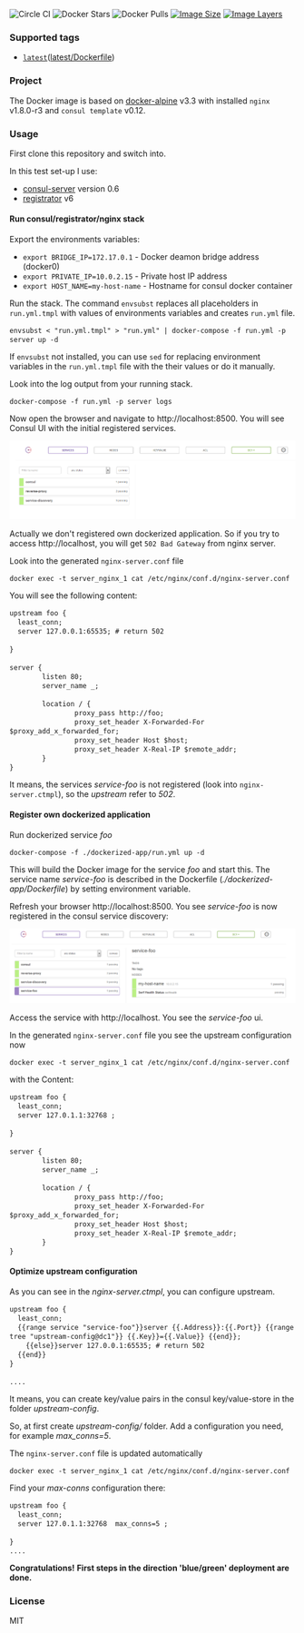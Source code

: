 ![Circle CI](https://img.shields.io/circleci/project/codizz/docker-alpine-nginx-consul-tmpl.svg)
![Docker Stars](https://img.shields.io/docker/stars/codizz/nginx-consul-tmpl.svg)
![Docker Pulls](https://img.shields.io/docker/pulls/codizz/nginx-consul-tmpl.svg)
[![Image Size](https://img.shields.io/imagelayers/image-size/codizz/nginx-consul-tmpl/latest.svg)](https://imagelayers.io/?images=codizz/nginx-consul-tmpl:latest)
[![Image Layers](https://img.shields.io/imagelayers/layers/codizz/nginx-consul-tmpl/latest.svg)](https://imagelayers.io/?images=codizz/nginx-consul-tmpl:latest)

### Supported tags

* [`latest`](https://github.com/codizz/docker-alpine-nginx-consul-tmpl/tree/master)([latest/Dockerfile](https://github.com/codizz/docker-alpine-nginx-consul-tmpl/tree/master/Dockerfile))

### Project

The Docker image is based on [docker-alpine](https://github.com/gliderlabs/docker-alpine) v3.3 with installed `nginx` v1.8.0-r3 and `consul template` v0.12.

### Usage

First clone this repository and switch into.

In this test set-up I use:

  * [consul-server](https://github.com/gliderlabs/docker-consul) version 0.6
  * [registrator](https://github.com/gliderlabs/registrator) v6 

#### Run consul/registrator/nginx stack

Export the environments variables:

 * `export BRIDGE_IP=172.17.0.1`   - Docker deamon bridge address (docker0) 
 * `export PRIVATE_IP=10.0.2.15`   - Private host IP address 
 * `export HOST_NAME=my-host-name` - Hostname for consul docker container

Run the stack. The command `envsubst` replaces all placeholders in `run.yml.tmpl` with values of environments variables and creates `run.yml` file. 

    envsubst < "run.yml.tmpl" > "run.yml" | docker-compose -f run.yml -p server up -d

If `envsubst` not installed, you can use `sed` for replacing environment variables in the `run.yml.tmpl` file with the their values or do it manually.

Look into the log output from your running stack.

    docker-compose -f run.yml -p server logs

Now open the browser and navigate to http://localhost:8500. You will see Consul UI with the initial registered services.

![Consul-UI](https://raw.githubusercontent.com/codizz/docker-alpine-nginx-consul-tmpl/master/images/consul-1-initial.png)

Actually we don't registered own dockerized application. So if you try to access http://localhost, you will get `502 Bad Gateway` from nginx server.

Look into the generated `nginx-server.conf` file

    docker exec -t server_nginx_1 cat /etc/nginx/conf.d/nginx-server.conf
    
You will see the following content:

```
upstream foo {
  least_conn;
  server 127.0.0.1:65535; # return 502

}

server {
        listen 80;
        server_name _;

        location / {
                proxy_pass http://foo;
                proxy_set_header X-Forwarded-For $proxy_add_x_forwarded_for;
                proxy_set_header Host $host;
                proxy_set_header X-Real-IP $remote_addr;
        }
}
```

It means, the services *service-foo* is not registered (look into `nginx-server.ctmpl`), so the *upstream* refer to *502*.

#### Register own dockerized application

Run dockerized service *foo*

    docker-compose -f ./dockerized-app/run.yml up -d
    
This will build the Docker image for the service *foo* and start this. The service name *service-foo* is described in the Dockerfile (*./dockerized-app/Dockerfile*) by setting environment variable.

Refresh your browser http://localhost:8500. You see *service-foo* is now registered in the consul service discovery:

![Consul-UI](https://raw.githubusercontent.com/codizz/docker-alpine-nginx-consul-tmpl/master/images/consul-2-registered.png)

Access the service with http://localhost. You see the *service-foo* ui.

In the generated `nginx-server.conf` file you see the upstream configuration now

    docker exec -t server_nginx_1 cat /etc/nginx/conf.d/nginx-server.conf

with the Content:

```
upstream foo {
  least_conn;
  server 127.0.1.1:32768 ;

}

server {
        listen 80;
        server_name _;

        location / {
                proxy_pass http://foo;
                proxy_set_header X-Forwarded-For $proxy_add_x_forwarded_for;
                proxy_set_header Host $host;
                proxy_set_header X-Real-IP $remote_addr;
        }
}
```

#### Optimize upstream configuration

As you can see in the *nginx-server.ctmpl*, you can configure upstream.

```
upstream foo {
  least_conn;
  {{range service "service-foo"}}server {{.Address}}:{{.Port}} {{range tree "upstream-config@dc1"}} {{.Key}}={{.Value}} {{end}};
    {{else}}server 127.0.0.1:65535; # return 502
  {{end}}
}

....
```

It means, you can create key/value pairs in the consul key/value-store in the folder *upstream-config*.

So, at first create *upstream-config/* folder. Add a configuration you need, for example *max_conns=5*.

The `nginx-server.conf` file is updated automatically

    docker exec -t server_nginx_1 cat /etc/nginx/conf.d/nginx-server.conf

Find your *max-conns* configuration there:

```
upstream foo {
  least_conn;
  server 127.0.1.1:32768  max_conns=5 ;

}
....
```

**Congratulations!**
**First steps in the direction 'blue/green' deployment are done.**


### License

MIT
